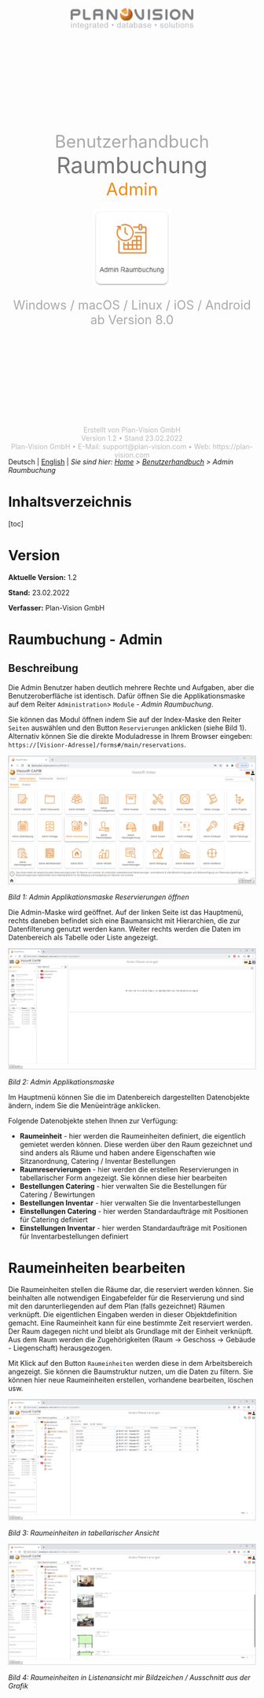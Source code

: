 <div style="margin:auto;text-align:center;width:100%;height:900px;color:#AAAAAA">
	<div style="height:100px"><img style="width:250px" src="_images/_title/plan-vision-logo-big.jpg"/></div>
    <div style="height:150px"></div>
	<div style="font-size:35px">Benutzerhandbuch</div>
	<div style="font-size:45px;color:#777777">Raumbuchung</div>
    <div style="font-size:35px;color:#F18C18">Admin</div>
    <div style="height:20px"></div>
    <div style="height:160px"><img style="width:160px" src="_images/_title/reservations-space-admin-logo.png"/></div>
    <div style="height:20px"></div>
    <div style="font-size:25px">Windows / macOS / Linux / iOS / Android</div>
    <div style="font-size:25px">ab Version 8.0</div>
    <div style="height:200px"></div>
    <div style="color:#BBBBBB">
        <div style="font-size:14px">Erstellt von Plan-Vision GmbH</div>
    	<div style="font-size:14px">Version 1.2 &bull; Stand 23.02.2022</div>
    	<div style="font-size:14px">Plan-Vision GmbH &bull; E-Mail: support@plan-vision.com &bull; Web: https://plan-vision.com</div>
    </div>
</div>




<div style="page-break-after: always; break-after: page;"></div>

Deutsch | [English](../../../en/user-guide/reservations-space) | *Sie sind hier: [Home](../../../home) > [Benutzerhandbuch](../user-guide) > Admin Raumbuchung*

# Inhaltsverzeichnis

[toc]

# Version

**Aktuelle  Version:** 1.2

**Stand:** 23.02.2022

**Verfasser:** Plan-Vision GmbH



# Raumbuchung - Admin

## Beschreibung

Die Admin Benutzer haben deutlich mehrere Rechte und Aufgaben, aber die Benutzeroberfläche ist identisch. Dafür öffnen Sie die Applikationsmaske auf dem Reiter `Administration`> `Module` - *Admin Raumbuchung*.

Sie können das Modul öffnen indem Sie auf der Index-Maske den Reiter `Seiten` auswählen und den Button `Reservierungen` anklicken (siehe Bild 1). Alternativ können Sie die direkte Moduladresse in Ihrem Browser eingeben: `https://[Visionr-Adresse]/forms#/main/reservations`.

![RES admin 1](_images/reservations-space/index.png "Admin Applikationsmaske Reservierungen öffnen")

*Bild 1: Admin Applikationsmaske Reservierungen öffnen*

Die Admin-Maske wird geöffnet. Auf der linken Seite ist das Hauptmenü, rechts daneben befindet sich eine Baumansicht mit Hierarchien, die zur Datenfilterung genutzt werden kann. Weiter rechts werden die Daten im Datenbereich als Tabelle oder Liste angezeigt. 

![RES admin 2](_images/reservations-space/admin2.png "Admin Applikationsmaske Reservierungen öffnen")

*Bild 2: Admin Applikationsmaske*

Im Hauptmenü können Sie die im Datenbereich dargestellten Datenobjekte ändern, indem Sie die Menüeinträge anklicken.

Folgende Datenobjekte stehen Ihnen zur Verfügung:

* **Raumeinheit** - hier werden die Raumeinheiten definiert, die eigentlich gemietet werden können. Diese werden über den Raum gezeichnet und sind anders als Räume und haben andere Eigenschaften wie Sitzanordnung, Catering / Inventar Bestellungen
* **Raumreservierungen** - hier werden die erstellen Reservierungen in tabellarischer Form angezeigt. Sie können diese hier bearbeiten
* **Bestellungen Catering** - hier verwalten Sie die Bestellungen für Catering / Bewirtungen
* **Bestellungen Inventar** - hier verwalten Sie die Inventarbestellungen
* **Einstellungen Catering** - hier werden Standardaufträge mit Positionen für Catering definiert
* **Einstellungen Inventar** - hier werden Standardaufträge mit Positionen für Inventarbestellungen definiert

# Raumeinheiten bearbeiten

Die Raumeinheiten stellen die Räume dar, die reserviert werden können. Sie beinhalten alle notwendigen Eingabefelder für die Reservierung und sind mit den darunterliegenden auf dem Plan (falls gezeichnet) Räumen verknüpft. Die eigentlichen Eingaben werden in dieser Objektdefinition gemacht. Eine Raumeinheit kann für eine bestimmte Zeit reserviert werden. Der Raum dagegen nicht und bleibt als Grundlage mit der Einheit verknüpft. Aus dem Raum werden die Zugehörigkeiten (Raum -> Geschoss -> Gebäude - Liegenschaft) herausgezogen.  

Mit Klick auf den Button `Raumeinheiten` werden diese in dem Arbeitsbereich angezeigt. Sie können die Baumstruktur nutzen, um die Daten zu filtern. Sie können hier neue Raumeinheiten erstellen, vorhandene bearbeiten, löschen usw. 

![RES admin 4](_images/reservations-space/admin3.png "Admin Applikationsmaske Reservierungen öffnen") 

*Bild 3: Raumeinheiten in tabellarischer Ansicht*

![RES admin 3](_images/reservations-space/admin4.png "Admin Applikationsmaske Reservierungen öffnen") 

*Bild 4: Raumeinheiten in Listenansicht mir Bildzeichen / Ausschnitt aus der Grafik*

